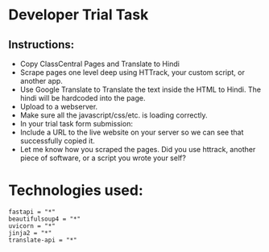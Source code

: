# Developer Trial Task

## Instructions:

- Copy ClassCentral Pages and Translate to Hindi
- Scrape pages one level deep using HTTrack, your custom script, or another app.
- Use Google Translate to Translate the text inside the HTML to Hindi. The hindi will be hardcoded into the page.
- Upload to a webserver.
- Make sure all the javascript/css/etc. is loading correctly.
- In your trial task form submission:
- Include a URL to the live website on your server so we can see that successfully copied it.
- Let me know how you scraped the pages. Did you use httrack, another piece of software, or a script you wrote your self?

#  Technologies used:

```
fastapi = "*"
beautifulsoup4 = "*"
uvicorn = "*"
jinja2 = "*"
translate-api = "*"
```

